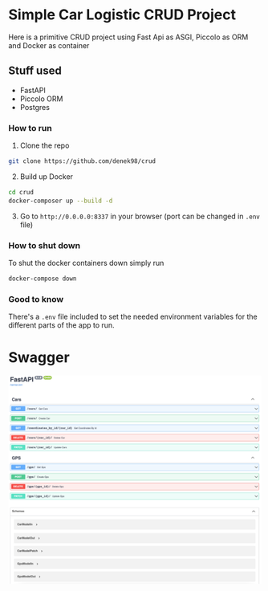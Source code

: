 # Simple Car Logistic CRUD Project
Here is a primitive CRUD project using Fast Api as ASGI, Piccolo as ORM and Docker as container

## Stuff used
* FastAPI
* Piccolo ORM
* Postgres

### How to run
1. Clone the repo
```sh
git clone https://github.com/denek98/crud
```
2. Build up Docker
```sh
cd crud
docker-composer up --build -d
```
3. Go to `http://0.0.0.0:8337` in your browser (port can be changed in `.env` file)

### How to shut down
To shut the docker containers down simply run
```sh
docker-compose down
```

### Good to know
There's a `.env` file included to set the needed environment variables for the different parts of the app to run.

# Swagger
![swagger](https://github.com/denek98/crud/blob/master/swagger.png?raw=True)
